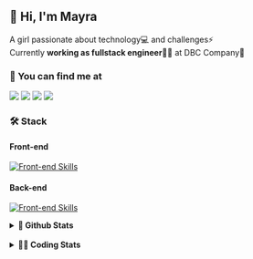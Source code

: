 ## 👋 Hi, I'm Mayra

A girl passionate about technology💻 and challenges⚡  
Currently **working as fullstack engineer**👩‍💻 at DBC Company🚀   

### 💬 You can find me at

<a href="https://mayra.dev" target="_blank" rel="noopener"><img src="https://img.shields.io/badge/-mayra.dev-005FED?style=flat&logo=Google-chrome&logoColor=white"/></a>
<a href="https://linkedin.com/in/mayraamaral" target="_blank" rel="noopener"><img src="https://img.shields.io/badge/-/mayraamaral-0077B5?style=flat&logo=Linkedin&logoColor=white"/></a>
<a href="mailto:mayra@mayra.dev" target="_blank" rel="noopener"><img src="https://img.shields.io/badge/-mayra@mayra.dev-D14836?style=flat&logo=Gmail&logoColor=white"/></a>
<a href="" target="_blank" rel="noopener"><img src="https://img.shields.io/badge/-mayraamaral-7289DA?style=flat&logo=Discord&logoColor=white"/></a>

### 🛠️ Stack
#### Front-end

[![Front-end Skills](https://skillicons.dev/icons?i=react,next,redux,styledcomponents,html,css,sass,js,ts,figma)](https://skillicons.dev)
#### Back-end

[![Front-end Skills](https://skillicons.dev/icons?i=java,spring,hibernate,aws,idea,postgres,mysql,git,linux,bash,nodejs,docker,kubernetes,jenkins)](https://skillicons.dev)


<details>
    <summary><strong>📌 Github Stats</strong></summary>
    <br />
    <div align="center">
        <table>
      <td><img height="160em" src="https://github-readme-stats.vercel.app/api?username=mayraamaral&show_icons=true&theme=algolia&hide_border=true&hide=stars&count_private=true" alt="Readme stats"></td>
      <td><img height="160em" src="https://github-readme-stats.vercel.app/api/top-langs/?username=mayraamaral&&layout=compact&&theme=algolia&hide_border=true&langs_count=6" alt="Language stats"></td>
       </table>
  </div> 
    

  <p align="center">
    <img src="https://github-readme-streak-stats.herokuapp.com?user=mayraamaral&theme=dark&hide_border=true&date_format=j%20M%5B%20Y%5D&locale=pt-br&background=050F2C&ring=0195DD&fire=23AA7D&currStreakLabel=23AA7D" alt="Streak stats">
  </p> 
</details>

<br />

<details>
  <summary><strong>👩‍💻 Coding Stats</strong></summary>
  <br />
  
  <!--START_SECTION:waka-->
![Code Time](http://img.shields.io/badge/Code%20Time-361%20hrs%2056%20mins-blue)

**🐱 My GitHub Data** 

> 📦 582.6 kB Used in GitHub's Storage 
 > 
> 🚫 Not Opted to Hire
 > 
> 📜 52 Public Repositories 
 > 
> 🔑 30 Private Repositories 
 > 
**I'm an Early 🐤** 

```text
🌞 Morning                414 commits         ███░░░░░░░░░░░░░░░░░░░░░░   10.38 % 
🌆 Daytime                2092 commits        █████████████░░░░░░░░░░░░   52.44 % 
🌃 Evening                1295 commits        ████████░░░░░░░░░░░░░░░░░   32.46 % 
🌙 Night                  188 commits         █░░░░░░░░░░░░░░░░░░░░░░░░   04.71 % 
```
📅 **I'm Most Productive on Thursday** 

```text
Monday                   710 commits         ████░░░░░░░░░░░░░░░░░░░░░   17.80 % 
Tuesday                  680 commits         ████░░░░░░░░░░░░░░░░░░░░░   17.05 % 
Wednesday                665 commits         ████░░░░░░░░░░░░░░░░░░░░░   16.67 % 
Thursday                 726 commits         █████░░░░░░░░░░░░░░░░░░░░   18.20 % 
Friday                   592 commits         ████░░░░░░░░░░░░░░░░░░░░░   14.84 % 
Saturday                 243 commits         ██░░░░░░░░░░░░░░░░░░░░░░░   06.09 % 
Sunday                   373 commits         ██░░░░░░░░░░░░░░░░░░░░░░░   09.35 % 
```


📊 **This Week I Spent My Time On** 

```text
🕑︎ Time Zone: America/Sao_Paulo

💬 Programming Languages: 
Java                     10 hrs 30 mins      ██████████████████████░░░   88.00 % 
Markdown                 16 mins             █░░░░░░░░░░░░░░░░░░░░░░░░   02.25 % 
SQL                      15 mins             █░░░░░░░░░░░░░░░░░░░░░░░░   02.18 % 
XML                      14 mins             ░░░░░░░░░░░░░░░░░░░░░░░░░   01.96 % 
Gradle                   12 mins             ░░░░░░░░░░░░░░░░░░░░░░░░░   01.76 % 

🔥 Editors: 
IntelliJ                 11 hrs 2 mins       ███████████████████████░░   92.40 % 
VS Code                  32 mins             █░░░░░░░░░░░░░░░░░░░░░░░░   04.55 % 
Intellijidea             21 mins             █░░░░░░░░░░░░░░░░░░░░░░░░   03.05 % 

💻 Operating System: 
Linux                    11 hrs 56 mins      █████████████████████████   100.00 % 
```

**I Mostly Code in Java** 

```text
Java                     121 repos           ███████░░░░░░░░░░░░░░░░░░   26.42 % 
HTML                     116 repos           ██████░░░░░░░░░░░░░░░░░░░   25.33 % 
JavaScript               101 repos           ██████░░░░░░░░░░░░░░░░░░░   22.05 % 
TypeScript               96 repos            █████░░░░░░░░░░░░░░░░░░░░   20.96 % 
PLSQL                    1 repo              ░░░░░░░░░░░░░░░░░░░░░░░░░   00.22 % 
```




 Last Updated on 12/04/2024 18:54:03 UTC
<!--END_SECTION:waka-->

</details>
